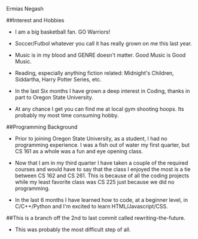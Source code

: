 Ermias Negash

##Interest and Hobbies 

  - I am a big basketball fan. GO Warriors! 

  - Soccer/Futbol whatever you call it has really grown on me this last year. 

  - Music is in my blood and GENRE doesn't matter. Good Music is Good Music. 

  - Reading, especially anything fiction related: Midnight's Children, Siddartha, Harry Potter Series, etc. 

  - In the last Six months I have grown a deep interest in Coding, thanks in part to Oregon State University. 

  - At any chance I get you can find me at local gym shooting hoops. Its probably my most time consuming hobby.


##Programming Background

  - Prior to joining Oregon State University, as a student, I had no programming experience.
    I was a fish out of water my first quarter, but CS 161 as a whole was a fun and eye opening class. 

  - Now that I am in my third quarter I have taken a couple of the required courses and would have to say that the class I enjoyed the most is a tie between CS 162 and CS 261. This is because of all the coding projects while my least favorite class was CS 225 just because we did no programming.

  - In the last 6 months I have learned how to code, at a beginner level, in C/C++/Python and I'm excited to learn HTML/Javascript/CSS.  


##This is a branch off the 2nd to last commit called rewriting-the-future.

  - This was probably the most difficult step of all.